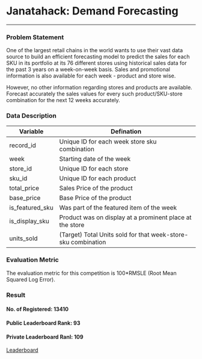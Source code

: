 # Janatahack: Demand Forecasting
***
### Problem Statement
One of the largest retail chains in the world wants to use their vast data source to build an efficient forecasting model to predict the sales for each SKU in its portfolio at its 76 different stores using historical sales data for the past 3 years on a week-on-week basis. Sales and promotional information is also available for each week - product and store wise. 

However, no other information regarding stores and products are available.
Forecast accurately the sales values for every such product/SKU-store combination for the next 12 weeks accurately.

### Data Description
| **Variable**    | **Defination**                                                |
|-----------------|---------------------------------------------------------------|
| record_id       | Unique ID for each week store sku combination                 |
| week            | Starting date of the week                                     |
| store_id        | Unique ID for each store                                      |
| sku_id          | Unique ID for each product                                    |
| total_price     | Sales Price of the product                                    |
| base_price      | Base Price of the product                                     |
| is_featured_sku | Was part of the featured item of the week                     |
| is_display_sku  | Product was on display at a prominent place at the store      |
| units_sold      | (Target) Total Units sold for that week-store-sku combination |

### Evaluation Metric
The evaluation metric for this competition is 100*RMSLE (Root Mean Squared Log Error).

### Result
#### No. of Registered: 13410
#### Public Leaderboard Rank: 93
#### Private Leaderboard Ranl: 109

[Leaderboard](https://datahack.analyticsvidhya.com/contest/janatahack-demand-forecasting/#LeaderBoard)
